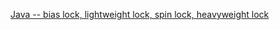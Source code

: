 [Java -- bias lock, lightweight lock, spin lock, heavyweight lock](http://www.programmersought.com/article/407747922/)

